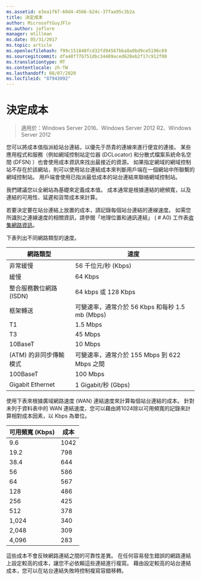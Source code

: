 ```yaml
---
ms.assetid: e3ea1f67-60d4-4566-b24c-37faa95c3b2a
title: 決定成本
author: MicrosoftGuyJFlo
ms.author: joflore
manager: mtillman
ms.date: 05/31/2017
ms.topic: article
ms.openlocfilehash: f99c151840fcd32fd94567bba8a0bd9ce5196c69
ms.sourcegitcommit: dfa48f77b751dbc34409aced628eb2f17c912f08
ms.translationtype: MT
ms.contentlocale: zh-TW
ms.lasthandoff: 08/07/2020
ms.locfileid: "87943092"
---
```

# <a name="determining-the-cost"></a>決定成本

>適用於：Windows Server 2016、Windows Server 2012 R2、Windows Server 2012

您可以將成本值指派給站台連結，以優先于昂貴的連線來進行便宜的連接。 某些應用程式和服務（例如網域控制站定位器 (DCLocator) 和分散式檔案系統命名空間 (DFSN) ）也會使用成本資訊來找出最接近的資源。 如果指定網域的網域控制站不存在於該網站，則可以使用站台連結成本來判斷用戶端在一個網站中所聯繫的網域控制站。 用戶端會使用已指派最低成本的站台連結來聯絡網域控制站。

我們建議您以全網站為基礎來定義成本值。 成本通常是根據連結的總頻寬，以及連結的可用性、延遲和貨幣成本來計算。

若要決定要在站台連結上放置的成本，請記錄每個站台連結的連線速度。 如需您所識別之連線速度的相關資訊，請參閱「地理位置和通訊連結」 ( # A0) 工作表[收集網路資訊](../../ad-ds/plan/Collecting-Network-Information.md)。

下表列出不同網路類型的速度。

|網路類型|速度|
|----------------|---------|
|非常緩慢|56 千位元/秒 (Kbps)|
|緩慢|64 Kbps|
|整合服務數位網路 (ISDN)|64 kbps 或 128 Kbps|
|框架轉送|可變速率，通常介於 56 Kbps 和每秒 1.5 mb (Mbps) |
|T1|1.5 Mbps|
|T3|45 Mbps|
|10BaseT|10 Mbps|
| (ATM) 的非同步傳輸模式|可變速率，通常介於 155 Mbps 到 622 Mbps 之間|
|100BaseT|100 Mbps|
|Gigabit Ethernet|1 Gigabit/秒 (Gbps)|

使用下表來根據廣域網路速度 (WAN) 連結速度來計算每個站台連結的成本。 針對未列于資料表中的 WAN 連結速度，您可以藉由將1024除以可用頻寬的記錄來計算相對成本因素，以 Kbps 為單位。

|可用頻寬 (Kbps) |成本|
|--------------------------------|--------|
|9.6|1042|
|19.2|798|
|38.4|644|
|56|586|
|64|567|
|128|486|
|256|425|
|512|378|
|1,024|340|
|2,048|309|
|4,096|283|

這些成本不會反映網路連結之間的可靠性差異。 在任何容易發生錯誤的網路連結上設定較高的成本，讓您不必依賴這些連結進行複寫。 藉由設定較高的站台連結成本，您可以在站台連結失敗時控制複寫容錯移轉。



